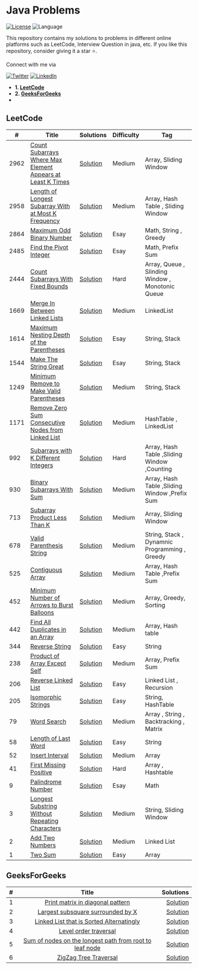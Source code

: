 # Java Problems

[![License](https://img.shields.io/badge/license-Apache_2.0-blue.svg)](https://github.com/ani03sha/OnlineJudges/blob/main/LICENSE)
![Language](https://img.shields.io/badge/language-Java-blue.svg)

This repository contains my solutions to problems in different online platforms such as LeetCode, Interview Question in java, etc.
If you like this repository, consider giving it a star :star:.

Connect with me via

[![Twitter](https://img.shields.io/badge/i_am_abishek-%231DA1F2.svg?&style=for-the-badge&logo=Twitter&logoColor=white)](https://twitter.com/abiskanna)
[![LinkedIn](https://img.shields.io/badge/linkedin-%230077B5.svg?&style=for-the-badge&logo=linkedin&logoColor=white)](https://www.linkedin.com/in/abishekprabhu/)

- **1. [LeetCode](https://github.com/abishekprabhu/JavaPrograms/tree/main/Leetcode/src/main/java/Problem/Leetcode)**
- **2. [GeeksForGeeks](https://auth.geeksforgeeks.org/user/abishekprabhu)**
- 

## LeetCode

| #    | Title                                                                                                                                                                   | Solutions                                                                                                                                                                                 | Difficulty | Tag                                         |
|------|-------------------------------------------------------------------------------------------------------------------------------------------------------------------------|-------------------------------------------------------------------------------------------------------------------------------------------------------------------------------------------|------------|---------------------------------------------|
| 2962 | [Count Subarrays Where Max Element Appears at Least K Times](https://leetcode.com/problems/count-subarrays-where-max-element-appears-at-least-k-times/description/)                                                                                                         | [Solution](https://github.com/abishekprabhu/JavaPrograms/blob/main/Leetcode/src/main/java/Problem/Leetcode/array/CountSubarraysWhereMaxELementAppearsAtLeastKTimes.java)                                        | Medium   | Array, Sliding Window                                     |
| 2958 | [Length of Longest Subarray With at Most K Frequency](https://leetcode.com/problems/length-of-longest-subarray-with-at-most-k-frequency/description/)                                                                                                         | [Solution](https://github.com/abishekprabhu/JavaPrograms/blob/main/Leetcode/src/main/java/Problem/Leetcode/array/LengthOfLongestSubarrayWithAtMostKFrequency.java)                                        | Medium   | Array, Hash Table , Sliding Window                                     |
| 2864 | [Maximum Odd Binary Number](https://leetcode.com/problems/maximum-odd-binary-number/description/)                                                                                                         | [Solution](https://github.com/abishekprabhu/JavaPrograms/blob/main/Leetcode/src/main/java/Problem/Leetcode/String/MaximumOddBinaryNumber.java)                                        | Esay   | Math, String , Greedy                                     |
| 2485 | [Find the Pivot Integer](https://leetcode.com/problems/find-the-pivot-integer/description/)                                                                                                         | [Solution](https://github.com/abishekprabhu/JavaPrograms/blob/main/Leetcode/src/main/java/Problem/Leetcode/Math/FindThePivotInteger.java)                                        | Esay   | Math, Prefix Sum                                     |
| 2444 | [Count Subarrays With Fixed Bounds](https://leetcode.com/problems/count-subarrays-with-fixed-bounds/description/)                                                                                                         | [Solution](https://github.com/abishekprabhu/JavaPrograms/blob/main/Leetcode/src/main/java/Problem/Leetcode/array/CountSubarraysWithFixedBounds.java)                                        | Hard   | Array, Queue , Slinding Window , Monotonic Queue                                    |
| 1669 | [Merge In Between Linked Lists](https://leetcode.com/problems/merge-in-between-linked-lists/description/)                                                                                                         | [Solution](https://github.com/abishekprabhu/JavaPrograms/blob/main/Leetcode/src/main/java/Problem/Leetcode/list/MergeInBetweenLinkedList.java)                                        | Medium     | LinkedList                                     |
| 1614 | [Maximum Nesting Depth of the Parentheses](https://leetcode.com/problems/maximum-nesting-depth-of-the-parentheses/description/)                                                                                                         | [Solution](https://github.com/abishekprabhu/JavaPrograms/blob/main/Leetcode/src/main/java/Problem/Leetcode/String/MaximumNestingDepthOfTheParantheses.java)                                        | Esay   | String, Stack                                     |
| 1544 | [Make The String Great](https://leetcode.com/problems/make-the-string-great/description/)                                                                                                         | [Solution](https://github.com/abishekprabhu/JavaPrograms/blob/main/Leetcode/src/main/java/Problem/Leetcode/String/MakeTheStringGreat.java)                                        | Esay   | String, Stack                                     |
| 1249 | [Minimum Remove to Make Valid Parentheses](https://leetcode.com/problems/minimum-remove-to-make-valid-parentheses/description/)                                                                                                         | [Solution](https://github.com/abishekprabhu/JavaPrograms/blob/main/Leetcode/src/main/java/Problem/Leetcode/String/MinimumRemovetoMakeValidParentheses.java)                                        | Medium   | String, Stack                                     |
| 1171 | [Remove Zero Sum Consecutive Nodes from Linked List](https://leetcode.com/problems/remove-zero-sum-consecutive-nodes-from-linked-list/description/)                                                                                                         | [Solution](https://github.com/abishekprabhu/JavaPrograms/blob/main/Leetcode/src/main/java/Problem/Leetcode/list/RemoveZeroSumConsecutiveNodes.java)                                        | Medium     | HashTable , LinkedList                                     |
| 992  | [Subarrays with K Different Integers](https://leetcode.com/problems/subarrays-with-k-different-integers/description/)                                                                                                         | [Solution](https://github.com/abishekprabhu/JavaPrograms/blob/main/Leetcode/src/main/java/Problem/Leetcode/array/SubarraysWithKDifferentIntegers.java)                                        | Hard   | Array, Hash Table ,Sliding Window ,Counting                                      |
| 930  | [Binary Subarrays With Sum](https://leetcode.com/problems/binary-subarrays-with-sum/description/)                                                                                                         | [Solution](https://github.com/abishekprabhu/JavaPrograms/blob/main/Leetcode/src/main/java/Problem/Leetcode/array/BinarySubarraysWithSum.java)                                        | Medium     | Array, Hash Table ,Sliding Window ,Prefix Sum                                      |
| 713  | [Subarray Product Less Than K](https://leetcode.com/problems/subarray-product-less-than-k/description/)                                                                                                         | [Solution](https://github.com/abishekprabhu/JavaPrograms/blob/main/Leetcode/src/main/java/Problem/Leetcode/array/SubarrayProductLessThanK.java)                                        | Medium     | Array, Sliding Window                                     |
| 678  | [Valid Parenthesis String](https://leetcode.com/problems/valid-parenthesis-string/description/)                                                                                                         | [Solution](https://github.com/abishekprabhu/JavaPrograms/blob/main/Leetcode/src/main/java/Problem/Leetcode/array/SubarrayProductLessThanK.java)                                        | Medium     | String, Stack , Dynamnic Programming , Greedy                                    |
| 525  | [Contiguous Array](https://leetcode.com/problems/contiguous-array/description/)                                                                                                         | [Solution](https://github.com/abishekprabhu/JavaPrograms/blob/main/Leetcode/src/main/java/Problem/Leetcode/String/ValidParanthesisString.java)                                        | Medium     | Array, Hash Table ,Prefix Sum                                      |
| 452  | [Minimum Number of Arrows to Burst Balloons](https://leetcode.com/problems/minimum-number-of-arrows-to-burst-balloons/description/)                                                                                                         | [Solution](https://github.com/abishekprabhu/JavaPrograms/blob/main/Leetcode/src/main/java/Problem/Leetcode/array/MinimumNumberOfArrowsToBurstBalloons.java)                                        | Medium     | Array, Greedy, Sorting                                      |
| 442  | [Find All Duplicates in an Array](https://leetcode.com/problems/find-all-duplicates-in-an-array/description/)                                                                                                         | [Solution](https://github.com/abishekprabhu/JavaPrograms/blob/main/Leetcode/src/main/java/Problem/Leetcode/array/FindAllDuplicatesInAnArray.java)                                        | Medium     | Array, Hash table                                     |
| 344  | [Reverse String](https://leetcode.com/problems/reverse-string/)                                                                                                         | [Solution](https://github.com/abishekprabhu/JavaPrograms/blob/main/Leetcode/src/main/java/Problem/Leetcode/String/ReverseString.java)                                        | Easy       | String                                      |
| 238  | [Product of Array Except Self](https://leetcode.com/problems/product-of-array-except-self/description/)                                                                                                         | [Solution](https://github.com/abishekprabhu/JavaPrograms/blob/main/Leetcode/src/main/java/Problem/Leetcode/array/ProductOfArrayExpectSelf.java)                                        | Medium     | Array, Prefix Sum                                      |
| 206  | [Reverse Linked List](https://leetcode.com/problems/reverse-linked-list/description/)                                                                                                         | [Solution](https://github.com/abishekprabhu/JavaPrograms/blob/main/Leetcode/src/main/java/Problem/Leetcode/list/ReverseLinkedList.java)                                        | Easy       | Linked List , Recursion                                      |
| 205  | [Isomorphic Strings](https://leetcode.com/problems/isomorphic-strings/description/)                                                                                                         | [Solution](https://github.com/abishekprabhu/JavaPrograms/blob/main/Leetcode/src/main/java/Problem/Leetcode/String/IsomorphicStrings.java)                                        | Easy       | String, HashTable                                      |
| 79   | [Word Search](https://leetcode.com/problems/word-search/description/)                                                                                                         | [Solution](https://github.com/abishekprabhu/JavaPrograms/blob/main/Leetcode/src/main/java/Problem/Leetcode/String/WordSearch.java)                                        | Medium     | Array , String , Backtracking , Matrix                                  |
| 58   | [Length of Last Word](https://leetcode.com/problems/length-of-last-word/description/)                                                                                                         | [Solution](https://github.com/abishekprabhu/JavaPrograms/blob/main/Leetcode/src/main/java/Problem/Leetcode/String/LengthOfLastWord.java)                                        | Easy     | String                                   |
| 52   | [Insert Interval](https://leetcode.com/problems/insert-interval/description/)                                                                                                         | [Solution](https://github.com/abishekprabhu/JavaPrograms/blob/main/Leetcode/src/main/java/Problem/Leetcode/array/InsertInterval.java)                                        | Medium     | Array                                   |
| 41   | [First Missing Positive](https://leetcode.com/problems/first-missing-positive/description/)                                                                                                         | [Solution](https://github.com/abishekprabhu/JavaPrograms/blob/main/Leetcode/src/main/java/Problem/Leetcode/array/FirstMissingPositive.java)                                        | Hard   | Array  , Hashtable                                 |
| 9    | [Palindrome Number](https://leetcode.com/problems/palindrome-number/description/)                                         | [Solution]()           | Esay     | Math                      |
| 3    | [Longest Substring Without Repeating Characters](https://leetcode.com/problems/longest-substring-without-repeating-characters/)                                         | [Solution](https://github.com/ani03sha/OnlineJudges/blob/main/LeetCode/src/main/java/org/redquark/onlinejudges/leetcode/string/LongestSubstringWithoutRepeatingCharacters.java)           | Medium     | String, Sliding Window                      |
| 2    | [Add Two Numbers](https://leetcode.com/problems/add-two-numbers/)                                                                                                       | [Solution](https://github.com/abishekprabhu/JavaPrograms/blob/main/Leetcode/src/main/java/Problem/Leetcode/list/AddTwoNumbers.java)                                          | Medium     | Linked List                                 |
| 1    | [Two Sum](https://leetcode.com/problems/two-sum/)                                                                                                                       | [Solution](https://github.com/abishekprabhu/JavaPrograms/blob/main/Leetcode/src/main/java/Problem/Leetcode/array/TwoSum.java)                                                | Easy       | Array                                       |


## GeeksForGeeks

|  #   |  Title  | Solutions |
|:-----|:--------:|------:|
|  1    | [Print matrix in diagonal pattern](https://www.geeksforgeeks.org/problems/print-matrix-in-diagonal-pattern/1) | [Solution](https://github.com/abishekprabhu/JavaPrograms/blob/main/GeeksForGeeks/src/DailyChallenges/PrintMatrixInDaigonalPattern.java)  |
|  2    | [Largest subsquare surrounded by X](https://www.geeksforgeeks.org/problems/largest-subsquare-surrounded-by-x0558/1) | [Solution](https://github.com/abishekprabhu/JavaPrograms/blob/main/GeeksForGeeks/src/DailyChallenges/LargestSubsquareSurroundedByX_14_03_24.java)  |
|  3    | [Linked List that is Sorted Alternatingly](https://www.geeksforgeeks.org/problems/linked-list-that-is-sorted-alternatingly/1) | [Solution](https://github.com/abishekprabhu/JavaPrograms/blob/main/GeeksForGeeks/src/DailyChallenges/LinkedListThatIsSortedAlternatingly_15_03_24.java)  |
|  4    | [Level order traversal](https://www.geeksforgeeks.org/problems/level-order-traversal/1) | [Solution](https://github.com/abishekprabhu/JavaPrograms/blob/main/GeeksForGeeks/src/DailyChallenges/LevelOrderTraversal_18_03_24.java)  |
|  5    | [Sum of nodes on the longest path from root to leaf node](https://www.geeksforgeeks.org/problems/sum-of-the-longest-bloodline-of-a-tree/1) | [Solution](https://github.com/abishekprabhu/JavaPrograms/blob/main/GeeksForGeeks/src/DailyChallenges/SumOfNodesOnTheLongestPathFromRootToLeafNode.java)  |
|  6    | [ZigZag Tree Traversal](https://www.geeksforgeeks.org/problems/zigzag-tree-traversal/1) | [Solution](https://github.com/abishekprabhu/JavaPrograms/blob/main/GeeksForGeeks/src/DailyChallenges/ZigZagTreeTraversal.java)  |


